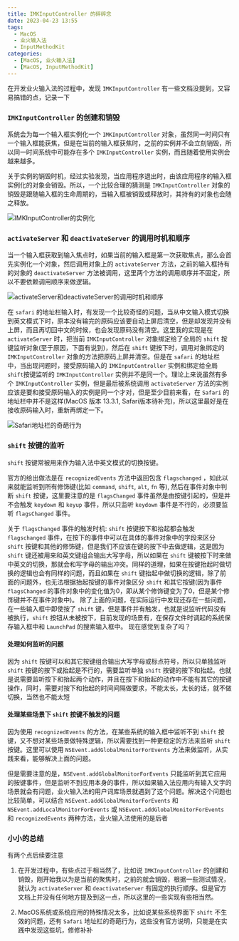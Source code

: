 ```yaml
---
title: IMKInputController 的碎碎念
date: 2023-04-23 13:55
tags:
  - MacOS
  - 业火输入法
  - InputMethodKit
categories:
  - [MacOS, 业火输入法]
  - [MacOS, InputMethodKit]
---
```


在开发业火输入法的过程中，发现 `IMKInputController` 有一些文档没提到，又容易搞错的点，记录一下

<!-- more -->

### `IMKInputController` 的创建和销毁
 
   系统会为每一个输入框实例化一个 `IMKInputController` 对象，虽然同一时间只有一个输入框能获焦，但是在当前的输入框获焦时，之前的实例并不会立刻销毁，所以同一时间系统中可能存在多个 `IMKInputController` 实例，而且随着使用实例会越来越多。
   
   关于实例的销毁时机，经过实验发现，当应用程序退出时，由该应用程序的输入框实例化的对象会销毁。所以，一个比较合理的猜测是 `IMKInputController` 对象的销毁是跟随输入框的生命周期的，当输入框被销毁或释放时，其持有的对象也会随之释放。
   
   ![IMKInputController的实例化](https://user-images.githubusercontent.com/16240729/233822142-008b6de6-e5ff-47fe-948f-d4115e8a4f9d.png)
   
### `activateServer` 和 `deactivateServer` 的调用时机和顺序
   
   当一个输入框获取到输入焦点时，如果当前的输入框是第一次获取焦点，那么会首先实例化一个对象，然后调用对象上的 `activateServer` 方法，之前的输入框持有的对象的 `deactivateServer` 方法被调用，这里两个方法的调用顺序并不固定，所以不要依赖调用顺序来做逻辑。
   
   ![activateServer和deactivateServer的调用时机和顺序](https://user-images.githubusercontent.com/16240729/233822138-953a1cc8-a85f-4546-b2dd-5950caddcbb4.png)
   
   在 `safari` 的地址栏输入时，有发现一个比较奇怪的问题，当从中文输入模式切换到英文模式下时，原本没有输完的原码应该要自动上屏后清空，但是却发现并没有上屏，而且再切回中文的时候，也会发现原码没有清空。这里我的实现是在 `activateServer` 时，把当前 `IMKInputController` 对象绑定给了全局的 `shift` 按键监听对象(至于原因，下面有说到)，然后在 `shift` 键按下时，调用对象绑定的 `IMKInputController` 对象的方法把原码上屏并清空。但是在 `safari` 的地址栏中，当出现问题时，接受原码输入的 `IMKInputController` 实例和绑定给全局 `shift`按键监听的 `IMKInputController` 实例并不是同一个。理论上来说虽然有多个 `IMKInputController` 实例，但是最后被系统调用 `activateServer` 方法的实例应该是要和接受原码输入的实例是同一个才对，但是至少目前来看，在 `Safari` 的地址栏中并不是这样(MacOS 版本 13.3.1, Safari版本待补充)，所以这里最好是在接收原码输入时，重新再绑定一下。
   
   ![Safari地址栏的奇葩行为](https://user-images.githubusercontent.com/16240729/233822136-6b7f7b85-e111-4c98-b7b9-29f387a057ed.png)
   
### `shift` 按键的监听
   
   `shift` 按键常被用来作为输入法中英文模式的切换按键。
   
   官方的给出做法是在 `recognizedEvents` 方法中返回包含 `flagschanged` ，如此以来就能监听到所有修饰键(比如 `command`, `shift`, `alt`, `fn` 等), 然后在事件对象中判断 `shift` 按键，这里要注意的是 `flagsChanged` 事件虽然是由按键引起的，但是并不会触发 `keydown` 和 `keyup` 事件，所以只监听 `keydown` 事件是不行的，必须要监听 `flagsChanged` 事件。
   
   关于 `flagsChanged` 事件的触发时机: `shift` 按键按下和抬起都会触发 `flagschanged` 事件，在按下的事件中可以在具体的事件对象中的字段来区分 `shift` 按键和其他的修饰键，但是我们不应该在键的按下中去做逻辑，这是因为 `shift` 键还被用来和英文键组合输出大写字母，所以如果在 `shift` 键被按下时来做中英文的切换，那就会和写字母的输出冲突。同样的道理，如果在按键抬起时做切换的逻辑也会有同样的问题，而且如果在 `shift` 键抬起中做切换的逻辑，除了前面的问题外，也无法根据抬起按键的事件对象区分 `shift` 和其它按键(因为事件 `flagsChanged` 的事件对象中的变化值为0，即从某个修饰键变为了0，但是某个修饰键并不在事件对象中)。
   除了上面的问题，在实际运行中发现还存在一些问题，在一些输入框中即使按了 `shift` 键，但是事件并有触发，也就是说监听代码没有被执行，`shift` 按钮从未被按下，目前发现的场景有，在保存文件时调起的系统保存输入框中和 `LaunchPad` 的搜索输入框中。
   现在感觉到复杂了吗？

#### 处理如何监听的问题

   因为 `shift` 按键可以和其它按键组合输出大写字母或标点符号，所以只单独监听 `shift` 按键的按下或抬起是不行的，需要监听单独 `shift` 按键的按下和抬起。也就是说需要监听按下和抬起两个动作，并且在按下和抬起的动作中不能有其它的按键操作，同时，需要对按下和抬起的时间间隔做要求，不能太长，太长的话，就不做切换，当然也不能太短
   
#### 处理某些场景下 `shift` 按键不触发的问题

  因为使用 `recognizedEvents` 的方法，在某些系统的输入框中监听不到 `shift` 按键，又不想对某些场景做特殊逻辑，所以需要找到一种更稳定的方法来监听 `shift` 按键。这里可以使用 `NSEvent.addGlobalMonitorForEvents` 方法来做监听，从实践来看，能够解决上面的问题。
  
  但是需要注意的是，`NSEvent.addGlobalMonitorForEvents` 只能监听到其它应用的按键事件，但是监听不到应用本身的事件，所以如果输入法应用内有输入文字的场景就会有问题，业火输入法的用户词库场景就遇到了这个问题。解决这个问题也比较简单，可以结合 `NSEvent.addGlobalMonitorForEvents` 和 `NSEvent.addLocalMonitorForEvents` 或 `NSEvent.addGlobalMonitorForEvents` 和 `recognizedEvents` 两种方法，业火输入法使用的是后者
  
  
### 小小的总结

  有两个点后续要注意

  1. 在开发过程中，有些点过于相当然了，比如说 `IMKInputController` 的创建和销毁，刚开始我以为是当前的聚焦时，之前的就会销毁，根据一些测试情况，就认为 `activateServer` 和 `deactivateServer` 有固定的执行顺序。但是官方文档上并没有任何地方提及到这一点，所以这里的一些实现有些相当然。

  2. MacOS系统或系统应用的特殊情况太多，比如说某些系统界面下 `shift` 不生效的问题，还有 `Safari` 地址栏的奇葩行为，这些没有官方说明，只能是在实践中发现这些坑，修修补补
   
   
   
   
   
   
   
   
   
   
   
   
   
